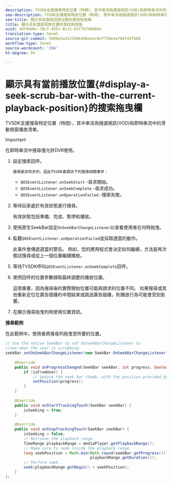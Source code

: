 ```yaml
---
description: TVSDK支援搜尋特定位置（時間），其中串流為隨選視訊(VOD)和即時串流中的滑動視窗播放清單。
seo-description: TVSDK支援搜尋特定位置（時間），其中串流為隨選視訊(VOD)和即時串流中的滑動視窗播放清單。
seo-title: 顯示具有當前回放位置的查找拖曳條
title: 顯示具有當前回放位置的查找拖曳條
uuid: a9f4dd6c-78cf-455c-8c31-b2f7b740d84a
translation-type: tm+mt
source-git-commit: 5908e5a3521966496aeec0ef730e4a704fddfb68
workflow-type: tm+mt
source-wordcount: '284'
ht-degree: 0%

---
```



# 顯示具有當前播放位置{#display-a-seek-scrub-bar-with-the-current-playback-position}的搜索拖曳欄

TVSDK支援搜尋特定位置（時間），其中串流為隨選視訊(VOD)和即時串流中的滑動視窗播放清單。

>[!IMPORTANT]
>
>在即時串流中搜尋僅允許DVR使用。

1. 設定搜索回呼。

       搜尋是非同步的，因此TVSDK會調派下列搜尋相關事件：
   
   * `QOSEventListener.onSeekStart` -尋求開始。
   * `QOSEventListener.onSeekComplete` -尋求成功。
   * `QOSEventListener.onOperationFailed` -搜索失敗。

1. 等待玩家處於有效狀態進行搜尋。

   有效狀態包括準備、完成、暫停和播放。

1. 使用原生SeekBar設定`OnSeekBarChangeListener`以查看使用者在何時拖曳。
1. 監聽`QOSEventListener.onOperationFailed`並採取適當的動作。

   此事件會傳遞適當的警告。 例如，您的應用程式會決定如何繼續，方法是再次嘗試搜尋或從上一個位置繼續播放。

1. 等待TVSDK呼叫`QOSEventListener.onSeekComplete`回呼。
1. 使用回呼的位置參數擷取最終調整的播放位置。

   這很重要，因為搜尋後的實際開始位置可能與請求的位置不同。 如果搜尋或其他重新定位在廣告插播的中間結束或跳過廣告插播，則播放行為可能會受到影響。

1. 在顯示搜尋拖曳列時使用位置資訊。

<!--<a id="example_9657AA855B6A4355B0E7D854596FFB54"></a>-->

**搜尋範例**

在此範例中，使用者將搜尋列拖曳至所要的位置。

```java
// Use the native SeekBar to set OnSeekBarChangeListener to  
//see when the user is scrubbing. 
seekBar.setOnSeekBarChangeListener(new SeekBar.OnSeekBarChangeListener() { 
 
    @Override 
    public void onProgressChanged(SeekBar seekBar, int progress, boolean isFromUser) { 
        if (isFromUser) {  
            // Update the seek bar thumb, with the position provided by the user. 
            setPosition(progress); 
        } 
    } 
 
    @Override 
    public void onStartTrackingTouch(SeekBar seekBar) { 
        isSeeking = true; 
    } 
 
    @Override 
    public void onStopTrackingTouch(SeekBar seekBar) { 
        isSeeking = false; 
        // Retrieve the playback range. 
        TimeRange playbackRange = mediaPlayer.getPlaybackRange(); 
        // Make sure to seek inside the playback range. 
        long seekPosition = Math.min(Math.round(seekBar.getProgress()),  
                                     playbackRange.getDuration()); 
        // Perform seek. 
        seek(playbackRange.getBegin() + seekPosition); 
    } 
}; 
```

